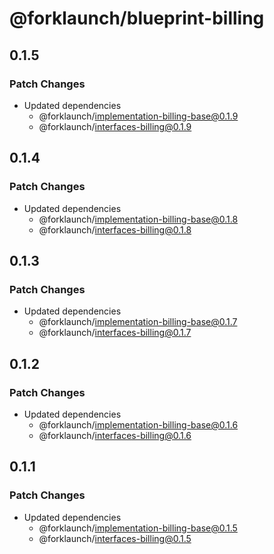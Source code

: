 # @forklaunch/blueprint-billing

## 0.1.5

### Patch Changes

- Updated dependencies
  - @forklaunch/implementation-billing-base@0.1.9
  - @forklaunch/interfaces-billing@0.1.9

## 0.1.4

### Patch Changes

- Updated dependencies
  - @forklaunch/implementation-billing-base@0.1.8
  - @forklaunch/interfaces-billing@0.1.8

## 0.1.3

### Patch Changes

- Updated dependencies
  - @forklaunch/implementation-billing-base@0.1.7
  - @forklaunch/interfaces-billing@0.1.7

## 0.1.2

### Patch Changes

- Updated dependencies
  - @forklaunch/implementation-billing-base@0.1.6
  - @forklaunch/interfaces-billing@0.1.6

## 0.1.1

### Patch Changes

- Updated dependencies
  - @forklaunch/implementation-billing-base@0.1.5
  - @forklaunch/interfaces-billing@0.1.5
